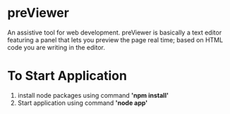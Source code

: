 # preViewer
An assistive tool for web development. preViewer is basically a text editor featuring a panel that lets you preview the page real time; based on HTML code you are writing in the editor. 
# To Start Application
1. install node packages using command **'npm install'**
2. Start application using command **'node app'**
